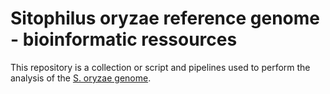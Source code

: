 # Sitophilus oryzae reference genome - bioinformatic ressources

This repository is a collection or script and pipelines used to perform the analysis of the [S. oryzae genome](https://www.ncbi.nlm.nih.gov/genome/12833).
